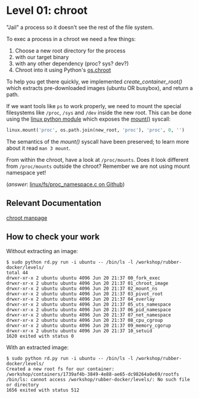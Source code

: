 # Level 01: chroot

"Jail" a process so it doesn't see the rest of the file system.

To exec a process in a chroot we need a few things:
1. Choose a new root directory for the process
  1. with our target binary
  2. with any other dependency (proc? sys? dev?)
2. Chroot into it using Python's [os.chroot](https://docs.python.org/2/library/os.html#os.chroot)

To help you get there quickly, we implemented *create_container_root()* which extracts pre-downloaded images (ubuntu OR busybox), and return a path.

If we want tools like `ps` to work properly, we need to mount the special filesystems like `/proc`, `/sys` and `/dev` inside the new root. This can be done using the [linux python module](https://rawgit.com/Fewbytes/rubber-docker/master/docs/linux/index.html) which exposes the [mount()](https://rawgit.com/Fewbytes/rubber-docker/master/docs/linux/index.html#linux.mount) syscall:

```python
linux.mount('proc', os.path.join(new_root, 'proc'), 'proc', 0, '')
```
The semantics of the *mount()* syscall have been preserved; to learn more about it read `man 3 mount`.

From within the chroot, have a look at `/proc/mounts`. Does it look different from `/proc/mounts` outside the chroot?
Remember we are not using mount namespace yet!

(*answer*: [linux/fs/proc_namespace.c on Github](https://github.com/torvalds/linux/blob/33caf82acf4dc420bf0f0136b886f7b27ecf90c5/fs/proc_namespace.c#L110))

## Relevant Documentation

[chroot manpage](http://linux.die.net/man/2/chroot)

## How to check your work

Without extracting an image:
```shell
$ sudo python rd.py run -i ubuntu -- /bin/ls -l /workshop/rubber-docker/levels/
total 44
drwxr-xr-x 2 ubuntu ubuntu 4096 Jun 20 21:37 00_fork_exec
drwxr-xr-x 2 ubuntu ubuntu 4096 Jun 20 21:37 01_chroot_image
drwxr-xr-x 2 ubuntu ubuntu 4096 Jun 20 21:37 02_mount_ns
drwxr-xr-x 2 ubuntu ubuntu 4096 Jun 20 21:37 03_pivot_root
drwxr-xr-x 2 ubuntu ubuntu 4096 Jun 20 21:37 04_overlay
drwxr-xr-x 2 ubuntu ubuntu 4096 Jun 20 21:37 05_uts_namespace
drwxr-xr-x 2 ubuntu ubuntu 4096 Jun 20 21:37 06_pid_namespace
drwxr-xr-x 2 ubuntu ubuntu 4096 Jun 20 21:37 07_net_namespace
drwxr-xr-x 2 ubuntu ubuntu 4096 Jun 20 21:37 08_cpu_cgroup
drwxr-xr-x 2 ubuntu ubuntu 4096 Jun 20 21:37 09_memory_cgorup
drwxr-xr-x 2 ubuntu ubuntu 4096 Jun 20 21:37 10_setuid
1620 exited with status 0
```

With an extracted image:
```shell
$ sudo python rd.py run -i ubuntu -- /bin/ls -l /workshop/rubber-docker/levels/
Created a new root fs for our container: /workshop/containers/1739af4b-3849-4e88-ae65-dc98264a0e69/rootfs
/bin/ls: cannot access /workshop/rubber-docker/levels/: No such file or directory
1656 exited with status 512
```

